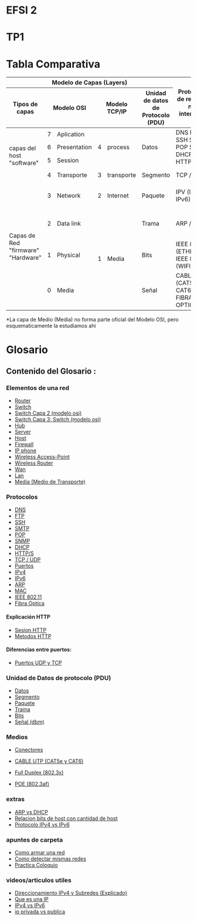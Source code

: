 # EFSI 2

# TP1

# Tabla Comparativa

<table class="tg">
<colgroup>
<col style="width: 105px">
<col style="width: 25px">
<col style="width: 90px">
<col style="width: 26px">
<col style="width: 79px">
<col style="width: 134px">
<col style="width: 185px">
<col style="width: 167px">
<col style="width: 223px">
</colgroup>
<thead>
  <tr>
    <th class="tg-baqh" colspan="6">Modelo de Capas (Layers)</th>
    <th class="tg-baqh" rowspan="2">Protocolos de red (que nos interesan)</th>
    <th class="tg-baqh" rowspan="2">Caracteristica principal</th>
    <th class="tg-0lax" rowspan="2">Dispositivo de conexion de red</th>
  </tr>
  <tr>
    <th class="tg-baqh">Tipos de capas</th>
    <th class="tg-baqh" colspan="2">Modelo OSI</th>
    <th class="tg-baqh" colspan="2">Modelo TCP/IP</th>
    <th class="tg-baqh">Unidad de datos de Protocolo (PDU)</th>
  </tr>
</thead>
<tbody>
  <tr>
    <td class="tg-baqh" rowspan="4">capas del host <br>"software"</td>
    <td class="tg-baqh">7</td>
    <td class="tg-baqh">Aplication</td>
    <td class="tg-baqh" rowspan="3">4</td>
    <td class="tg-baqh" rowspan="3">process</td>
    <td class="tg-baqh" rowspan="3">Datos</td>
    <td class="tg-baqh" rowspan="3">DNS FTP SSH SMTP POP SNMP DHCP HTTP/S</td>
    <td class="tg-baqh" rowspan="3">Aplicaciones</td>
    <td class="tg-baqh" rowspan="4">Aplicaciones // Arquiectura cliente-servidor</td>
  </tr>
  <tr>
    <td class="tg-baqh">6</td>
    <td class="tg-baqh">Presentation</td>
  </tr>
  <tr>
    <td class="tg-baqh">5</td>
    <td class="tg-baqh">Session</td>
  </tr>
  <tr>
    <td class="tg-baqh">4</td>
    <td class="tg-baqh">Transporte</td>
    <td class="tg-baqh">3</td>
    <td class="tg-baqh">transporte</td>
    <td class="tg-baqh">Segmento</td>
    <td class="tg-baqh">TCP / UDP</td>
    <td class="tg-baqh">Puertos / Sockets</td>
  </tr>
  <tr>
    <td class="tg-baqh" rowspan="4">Capas de Red<br>"firmware"<br>"Hardware"</td>
    <td class="tg-baqh">3</td>
    <td class="tg-baqh">Network</td>
    <td class="tg-baqh">2</td>
    <td class="tg-baqh">Internet</td>
    <td class="tg-baqh">Paquete</td>
    <td class="tg-baqh">IPV (Ipv4 y IPv6)</td>
    <td class="tg-baqh">Direccion IP</td>
    <td class="tg-baqh">Router / Switch capa 3</td>
  </tr>
  <tr>
    <td class="tg-baqh">2</td>
    <td class="tg-baqh">Data link</td>
    <td class="tg-baqh" rowspan="3">1</td>
    <td class="tg-baqh" rowspan="3">Media</td>
    <td class="tg-baqh">Trama</td>
    <td class="tg-baqh">ARP / MAC</td>
    <td class="tg-baqh">MAC adress</td>
    <td class="tg-baqh">Switch // LAN / WLAN / VLAN / WAN</td>
  </tr>
  <tr>
    <td class="tg-baqh">1</td>
    <td class="tg-baqh">Physical</td>
    <td class="tg-baqh">Bits</td>
    <td class="tg-baqh">IEEE 802.3 (ETHERNET) IEEE 802.11 (WIFI)</td>
    <td class="tg-baqh" rowspan="2">Puerto de Red / Cable</td>
    <td class="tg-baqh">Hub (no se usa)</td>
  </tr>
  <tr>
    <td class="tg-baqh">0</td>
    <td class="tg-baqh">Media</td>
    <td class="tg-baqh">Señal</td>
    <td class="tg-baqh">CABLE UTP (CAT5e Y CAT6), FIBRA OPTICA</td>
    <td class="tg-baqh">Cable UTP / Fibra / WIFI</td>
  </tr>
</tbody>
</table>

*La capa de Medio (Media) no forma parte oficial del Modelo OSI, pero esquematicamente la estudiamos ahi

# Glosario

## Contenido del Glosario :
### Elementos de una red
  *  [Router](documentos/Router.md) 
  *  [Switch](documentos/Switch.md)
  *  [Switch Capa 2 (modelo osi)](documentos/SwitchCapa2(modeloOsi).md)
  *  [Switch Capa 3: Switch (modelo osi)](documentos/SwitchCapa3(modeloOsi).md)   
  *  [Hub](documentos/Hub.md)
  *  [Server](documentos/Server.md)
  *  [Host](documentos/Host.md)
  *  [Firewall](documentos/Firewall.md) 
  *  [IP phone](documentos/IpPhone.md)
  *  [Wireless Access-Point](documentos/WirelessAccessPoint.md)
  *  [Wireless Router](documentos/WirelessRouter.md)
  *  [Wan](documentos/WAN.md)   
  *  [Lan](documentos/Lan.md)
  *  [Media (Medio de Transporte)](documentos/Media.md)
  
### Protocolos
  *  [DNS](documentos/DNS.md)
  *  [FTP](documentos/FTP.md)
  *  [SSH](documentos/SSH.md)
  *  [SMTP](documentos/SMTP.md)
  *  [POP](documentos/POP.md)
  *  [SNMP](documentos/SNMP.md)
  *  [DHCP](documentos/DHCP.md)
  *  [HTTP/S](documentos/httpS.md)
  *  [TCP / UDP](documentos/TCPUDP.md)
  *  [Puertos](documentos/puertos.md)
  *  [IPv4](documentos/ipv4.md)
  *  [IPv6](documentos/ipv6.md) 
  *  [ARP](documentos/ARP.md)
  *  [MAC](documentos/MAC.md) 
  *  [IEEE 802.11](documentos/wifi.md)
  *  [Fibra Optica](documentos/fibraoptica.md)
  
#### Explicación HTTP

  * [Sesion HTTP](explicaciónHTTP.md)
  * [Metodos HTTP](metodosHTTP.md)
  
#### Diferencias entre puertos:
  * [Puertos UDP y TCP](diferenciasUDPTCP.md)

### Unidad de Datos de protocolo (PDU)
  * [Datos](documentos/Datos.md)
  * [Segmento](documentos/Segmento.md)
  * [Paquete](documentos/Paquete.md)
  * [Trama](documentos/Trama.md)
  * [Bits](documentos/Bits.md)
  * [Señal (dbm)](documentos/Señal.md)

  
###   Medios
  * [Conectores](documentos/conectores.md)
    
  * [CABLE UTP (CAT5e y CAT6)](documentos/cableutp.md)
    
  * [Full Duplex (802.3x)](documentos/fullduplex.md)
   
  * [POE (802.3af)](documentos/poe.md)

### extras
  * [ARP vs DHCP](documentos/ARPVSDHCP.md)
  * [Relacion bits de host con cantidad de host](documentos/BitsHost.md)
  * [Protocolo IPv4 vs IPv6](documentos/IPv46.md)

### apuntes de carpeta
  * [Como armar una red](documentos/Comoarmarunared.md)
  * [Como detectar mismas redes](documentos/DetectarmismasRedes.md)
  * [Practica Coloquio](documentos/PracticaColoquio.md)

### videos/articulos utiles
  * [Direccionamiento IPv4 y Subredes (Explicado)](https://youtu.be/SHbBso63X38)
  * [Que es una IP](https://youtu.be/YSVo21r3wBg)
  * [IPv4 vs IPv6](https://blog.hidemyass.com/es/ipv4-ipv6-whats-the-difference)
  * [ip privada vs publica](https://youtu.be/pcYIsXtq3ZM)
